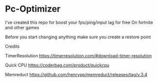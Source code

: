 # Pc-Optimizer
I've created this repo for boost your fps/ping/input lag for free 
On fortnite and other games 

Before you start changing anything make sure you create a restore point

Credits

TimerResolution
https://timerresolution.com/#download-timer-resolution

Quick CPU
https://coderbag.com/product/quickcpu

Memreduct
https://github.com/henrypp/memreduct/releases/tag/v.3.4
